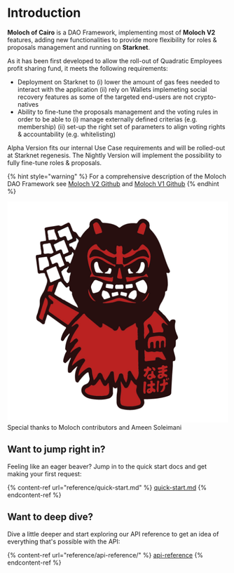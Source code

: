 # Introduction

**Moloch of Cairo** is a DAO Framework, implementing most of **Moloch V2** features, adding new functionalities to provide more flexibility for roles & proposals management and running on **Starknet**.

As it has been first developed to allow the roll-out of Quadratic Employees profit sharing fund, it meets the following requirements:

* Deployment on Starknet to (i) lower the amount of gas fees needed to interact with the application (ii) rely on Wallets implemeting social recovery features as some of the targeted end-users are not crypto-natives
* Ability to fine-tune the proposals management and the voting rules in order to be able to (i) manage externally defined criterias (e.g. membership) (ii) set-up the right set of parameters to align voting rights & accountability (e.g. whitelisting)

Alpha Version fits our internal Use Case requirements and will be rolled-out at Starknet regenesis. The Nightly Version will implement the possibility to fully fine-tune roles & proposals.

{% hint style="warning" %}
For a comprehensive description of the Moloch DAO Framework see [Moloch V2 Github](https://github.com/MolochVentures/moloch) and [Moloch V1 Github](https://github.com/MolochVentures/moloch/tree/minimal-revenue/v1\_contracts)
{% endhint %}

<img src=".gitbook/assets/moloch1.jpg" alt="" data-size="line">Special thanks to Moloch contributors and Ameen Soleimani

## Want to jump right in?

Feeling like an eager beaver? Jump in to the quick start docs and get making your first request:

{% content-ref url="reference/quick-start.md" %}
[quick-start.md](reference/quick-start.md)
{% endcontent-ref %}

## Want to deep dive?

Dive a little deeper and start exploring our API reference to get an idea of everything that's possible with the API:

{% content-ref url="reference/api-reference/" %}
[api-reference](reference/api-reference/)
{% endcontent-ref %}

